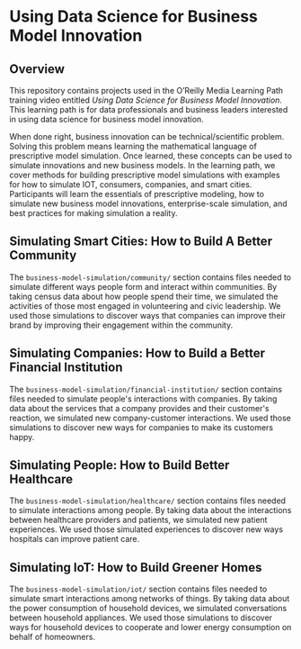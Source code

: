 # Using Data Science for Business Model Innovation

## Overview
This repository contains projects used in the O’Reilly Media Learning Path training video entitled *Using Data Science for Business Model Innovation*. This learning path is for data professionals and business leaders interested in using data science for business model innovation. 

When done right, business innovation can be technical/scientific problem. Solving this problem means learning the mathematical language of prescriptive model simulation. Once learned, these concepts can be used to simulate innovations and new business models. In the learning path, we cover methods for building prescriptive model simulations with examples for how to simulate IOT, consumers,  companies, and smart cities. Participants will learn the essentials of prescriptive modeling, how to simulate new business model innovations, enterprise-scale simulation, and best practices for making simulation a reality.

## Simulating Smart Cities: How to Build A Better Community
The `business-model-simulation/community/` section contains files needed to simulate different ways people form and interact within communities. By taking census data about how people spend their time, we simulated the activities of those most engaged in volunteering and civic leadership. We used those simulations to discover ways that companies can improve their brand by improving their engagement within the community.

## Simulating Companies: How to Build a Better Financial Institution
The `business-model-simulation/financial-institution/` section contains files needed to simulate people's interactions with companies. By taking data about the services that a company provides and their customer's reaction, we simulated new company-customer interactions. We used those simulations to discover new ways for companies to make its customers happy.

## Simulating People: How to Build Better Healthcare
The `business-model-simulation/healthcare/` section contains files needed to simulate interactions among people. By taking data about the interactions between healthcare providers and patients, we simulated new patient experiences. We used those simulated experiences to discover new ways hospitals can improve patient care.

## Simulating IoT: How to Build Greener Homes
The `business-model-simulation/iot/` section contains files needed to simulate smart interactions among networks of things. By taking data about the power consumption of household devices, we simulated conversations between household appliances. We used those simulations to discover ways for household devices to cooperate and lower energy consumption on behalf of homeowners.
